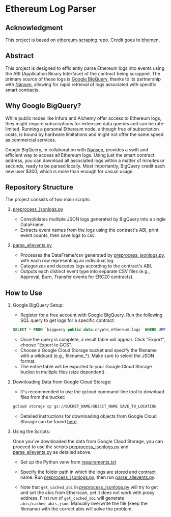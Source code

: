 # Ethereum Log Parser

## Acknowledgment

This project is based on [ethereum-scraping](https://github.com/bhemen/ethereum-scraping/) repo. Credit goes to [bhemen](https://github.com/bhemen).

## Abstract

This project is designed to efficiently parse Ethereum logs into events using the ABI (Application Binary Interface) of the contract being scrapped. The primary source of these logs is [Google BigQuery](https://cloud.google.com/bigquery), thanks to its partnership with [Nansen](https://www.nansen.ai/), allowing for rapid retrieval of logs associated with specific smart contracts.

## Why Google BigQuery?

While public nodes like Infura and Alchemy offer access to Ethereum logs, they might require subscriptions for extensive data queries and can be rate-limited. Running a personal Ethereum node, although free of subscription costs, is bound by hardware limitations and might not offer the same speed as commercial services.

Google BigQuery, in collaboration with [Nansen](https://docs.nansen.ai/database-access/getting-started-database), provides a swift and efficient way to access all Ethereum logs. Using just the smart contract address, you can download all associated logs within a matter of minutes or seconds, ready to be parsed locally. Most importantly, BigQuery credit each new user $300, which is more than enough for casual usage.

## Repository Structure

The project consists of two main scripts:
1. [preprocess_jsonlogs.py](scripts/preprocess_jsonlogs.py)

    - Consolidates multiple JSON logs generated by BigQuery into a single DataFrame.
    - Extracts event names from the logs using the contract's ABI, print event counts, then
    save logs to csv.

2. [parse_allevents.py](scripts/parse_allevents.py)

    - Processes the DataFrame/csv generated by [preprocess_jsonlogs.py](scripts/preprocess_jsonlogs.py), with each row representing an individual log.
    - Categorizes and decodes logs according to the contract's ABI.
    - Outputs each distinct event type into separate CSV files (e.g., Approval, Burn, Transfer events for ERC20 contracts).

## How to Use

1. Google BigQuery Setup:

    - Register for a free account with Google BigQuery.
    Run the following SQL query to get logs for a specific contract:
    ```sql
    SELECT * FROM `bigquery-public-data.crypto_ethereum.logs` WHERE UPPER('contract_address_here') = UPPER("{address}");
    ```


    - Once the query is complete, a result table will appear. Click "Export", choose "Export to GCS".
    - Choose a Google Cloud Storage bucket and specify the filename with a wildcard (e.g., filename_*). Make sure to select the JSON format.
    - The entire table will be exported to your Google Cloud Storage bucket in multiple files (size dependent).

2. Downloading Data from Google Cloud Storage:

    - It's recommended to use the gcloud command-line tool to download files from the bucket:

    ```bash
    gcloud storage cp gs://BUCKET_NAME/OBJECT_NAME SAVE_TO_LOCATION
    ```

    - Detailed instructions for downloading objects from Google Cloud Storage can be found [here](https://cloud.google.com/storage/docs/downloading-objects).

3. Using the Scripts:

    Once you've downloaded the data from Google Cloud Storage, you can proceed to use the scripts [preprocess_jsonlogs.py](scripts/preprocess_jsonlogs.py) and [parse_allevents.py](scripts/parse_allevents.py) as detailed above.

    - Set up the Python venv from [requirements.txt](requirements.txt)

    - Specify the folder path in which the logs are stored and contract name. Run [preprocess_jsonlogs.py](scripts/preprocess_jsonlogs.py), then run [parse_allevents.py](scripts/parse_allevents.py).
    - Note that ```get_cached_abi``` in [preprocess_jsonlogs.py](scripts/preprocess_jsonlogs.py) will try to get and set the abis from Etherscan, yet it does not work with proxy address. First run of ```get_cached_abi``` will generate ```abis/cached_abis.json```. Manually overwrite the file (keep the filename) with the correct abis will solve the problem.